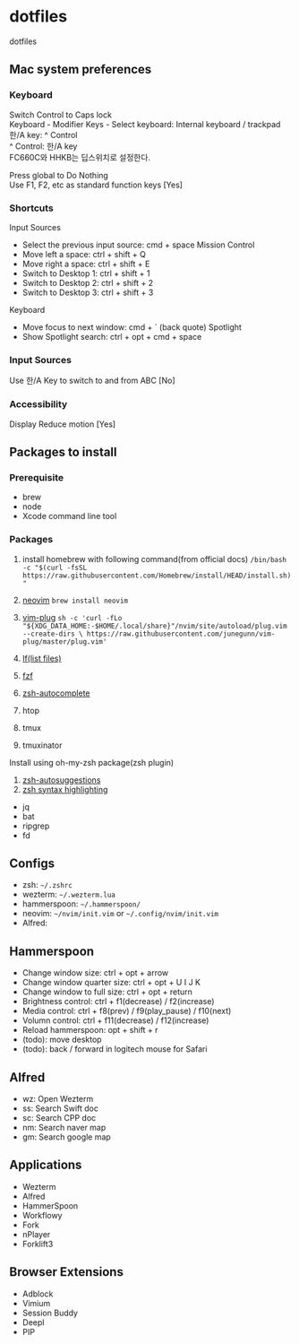 # dotfiles
dotfiles

## Mac system preferences
### Keyboard
Switch Control to Caps lock  
Keyboard - Modifier Keys - Select keyboard: Internal keyboard / trackpad  
한/A key: ^ Control  
^ Control: 한/A key  
FC660C와 HHKB는 딥스위치로 설정한다.

Press global to Do Nothing  
Use F1, F2, etc as standard function keys [Yes]

### Shortcuts
Input Sources
- Select the previous input source: cmd + space
Mission Control
- Move left a space: ctrl + shift + Q
-	Move right a space: ctrl + shift + E
-	Switch to Desktop 1: ctrl + shift + 1
-	Switch to Desktop 2: ctrl + shift + 2
-	Switch to Desktop 3: ctrl + shift + 3

Keyboard
- Move focus to next window: cmd + ` (back quote)
Spotlight
- Show Spotlight search: ctrl + opt + cmd + space

### Input Sources
Use 한/A Key to switch to and from ABC [No]

### Accessibility
Display
	Reduce motion [Yes]

## Packages to install
### Prerequisite
- brew
- node
- Xcode command line tool

### Packages
1. install homebrew with following command(from official docs)
`/bin/bash -c "$(curl -fsSL https://raw.githubusercontent.com/Homebrew/install/HEAD/install.sh)"`

2. [neovim](https://github.com/neovim/neovim/wiki/Installing-Neovim)
`brew install neovim`

3. [vim-plug](https://github.com/junegunn/vim-plug)
`sh -c 'curl -fLo "${XDG_DATA_HOME:-$HOME/.local/share}"/nvim/site/autoload/plug.vim --create-dirs \
       https://raw.githubusercontent.com/junegunn/vim-plug/master/plug.vim'`
4. [lf(list files)](https://github.com/gokcehan/lf)
5. [fzf](https://github.com/junegunn/fzf)
6. [zsh-autocomplete](https://github.com/marlonrichert/zsh-autocomplete)
7. htop
8. tmux
9. tmuxinator

Install using oh-my-zsh package(zsh plugin)
1. [zsh-autosuggestions](https://github.com/zsh-users/zsh-autosuggestions/blob/master/INSTALL.md)
2. [zsh syntax highlighting](https://github.com/zsh-users/zsh-syntax-highlighting)

- jq
- bat
- ripgrep
- fd


## Configs
- zsh: `~/.zshrc`
- wezterm: `~/.wezterm.lua`
- hammerspoon: `~/.hammerspoon/`
- neovim: `~/nvim/init.vim` or `~/.config/nvim/init.vim`
- Alfred: 

## Hammerspoon
- Change window size: ctrl + opt + arrow 
- Change window quarter size: ctrl + opt + U I J K
- Change window to full size: ctrl + opt + return
- Brightness control: ctrl + f1(decrease) / f2(increase)
- Media control: ctrl + f8(prev) / f9(play_pause) / f10(next)
- Volumn control: ctrl + f11(decrease) / f12(increase)
- Reload hammerspoon: opt + shift + r
- (todo): move desktop
- (todo): back / forward in logitech mouse for Safari

## Alfred
- wz: Open Wezterm
- ss: Search Swift doc
- sc: Search CPP doc
- nm: Search naver map
- gm: Search google map

## Applications
- Wezterm 
- Alfred
- HammerSpoon
- Workflowy
- Fork
- nPlayer
- Forklift3

## Browser Extensions
- Adblock
- Vimium
- Session Buddy
- Deepl
- PIP


